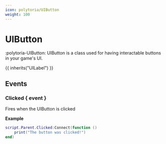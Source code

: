 ```yaml
---
icon: polytoria/UIButton
weight: 100
---
```


# UIButton

:polytoria-UIButton: UIButton is a class used for having interactable buttons in your game's UI.

{{ inherits("UILabel") }}

## Events

### Clicked { event }

Fires when the UIButton is clicked

**Example**
```lua
script.Parent.Clicked:Connect(function ()
    print("The button was clicked!")
end)
```